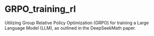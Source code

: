 # GRPO_training_rl
Utilizing Group Relative Policy Optimization (GRPO) for training a Large Language Model (LLM), as outlined in the DeepSeekMath paper.
